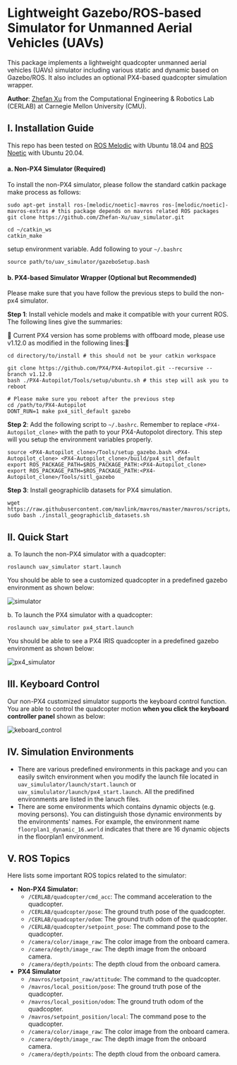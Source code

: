 # Lightweight Gazebo/ROS-based Simulator for Unmanned Aerial Vehicles (UAVs)
This package implements a lightweight quadcopter unmanned aerial vehicles (UAVs) simulator including various static and dynamic based on Gazebo/ROS. It also includes an optional PX4-based quadcopter simulation wrapper.

**Author**: [Zhefan Xu](https://zhefanxu.com/) from the Computational Engineering & Robotics Lab (CERLAB) at Carnegie Mellon University (CMU).

## I. Installation Guide
This repo has been tested on [ROS Melodic](http://wiki.ros.org/ROS/Installation) with Ubuntu 18.04 and [ROS Noetic](http://wiki.ros.org/ROS/Installation) with Ubuntu 20.04.
#### a. Non-PX4 Simulator (Required)
To install the non-PX4 simulator, please follow the standard catkin package make process as follows:
```
sudo apt-get install ros-[melodic/noetic]-mavros ros-[melodic/noetic]-mavros-extras # this package depends on mavros related ROS packages
git clone https://github.com/Zhefan-Xu/uav_simulator.git

cd ~/catkin_ws
catkin_make
```

setup environment variable. Add following to your ```~/.bashrc```
```
source path/to/uav_simulator/gazeboSetup.bash
```
#### b. PX4-based Simulator Wrapper (Optional but Recommended)
Please make sure that you have follow the previous steps to build the non-px4 simulator.

**Step 1**: Install vehicle models and make it compatible with your current ROS. The following lines give the summaries:

&#x1F34E; Current PX4 version has some problems with offboard mode, please use v1.12.0 as modified in the following lines:&#x1F34E;
```
cd directory/to/install # this should not be your catkin workspace

git clone https://github.com/PX4/PX4-Autopilot.git --recursive --branch v1.12.0
bash ./PX4-Autopilot/Tools/setup/ubuntu.sh # this step will ask you to reboot

# Please make sure you reboot after the previous step
cd /path/to/PX4-Autopilot
DONT_RUN=1 make px4_sitl_default gazebo
```
**Step 2**: Add the following script to ```~/.bashrc```. Remember to replace ```<PX4-Autopilot_clone>``` with the path to your PX4-Autopolot directory. This step will you setup the environment variables properly.
```
source <PX4-Autopilot_clone>/Tools/setup_gazebo.bash <PX4-Autopilot_clone> <PX4-Autopilot_clone>/build/px4_sitl_default
export ROS_PACKAGE_PATH=$ROS_PACKAGE_PATH:<PX4-Autopilot_clone>
export ROS_PACKAGE_PATH=$ROS_PACKAGE_PATH:<PX4-Autopilot_clone>/Tools/sitl_gazebo
```
**Step 3**: Install geographiclib datasets for PX4 simulation.
```
wget https://raw.githubusercontent.com/mavlink/mavros/master/mavros/scripts/install_geographiclib_datasets.sh
sudo bash ./install_geographiclib_datasets.sh  
```



## II. Quick Start
a. To launch the non-PX4 simulator with a quadcopter:
```
roslaunch uav_simulator start.launch
```

You should be able to see a customized quadcopter in a predefined gazebo environment as shown below: 

![simulator](https://github.com/Zhefan-Xu/uav_simulator/assets/55560905/32f1a2d1-becb-4854-b6e1-161118b319f4)


b. To launch the PX4 simulator with a quadcopter:
```
roslaunch uav_simulator px4_start.launch
```

You should be able to see a PX4 IRIS quadcopter in a predefined gazebo environment as shown below: 

![px4_simulator](https://github.com/Zhefan-Xu/uav_simulator/assets/55560905/fbcb0100-51cf-445a-bfa0-25dc96ab022e)

## III. Keyboard Control
Our non-PX4 customized simulator supports the keyboard control function. You are able to control the quadcopter motion **when you click the keyboard controller panel** shown as below:

![keboard_control](https://github.com/Zhefan-Xu/uav_simulator/assets/55560905/989fd8eb-28d6-4927-a021-2b191765ed82)


## IV. Simulation Environments
- There are various predefined environments in this package and you can easily switch environment when you modify the launch file located in ```uav_simululator/launch/start.launch``` or ```uav_simululator/launch/px4_start.launch```. All the predifined environments are listed in the lanuch files.
- There are some environments which contains dynamic objects (e.g. moving persons). You can distinguish those dynamic environments by the environments' names. For example, the environment name ```floorplan1_dynamic_16.world``` indicates that there are 16 dynamic objects in the floorplan1 environment.


## V. ROS Topics
Here lists some important ROS topics related to the simulator:
- **Non-PX4 Simulator:**
  - ```/CERLAB/quadcopter/cmd_acc```: The command acceleration to the quadcopter.
  - ```/CERLAB/quadcopter/pose```: The ground truth pose of the quadcopter.
  - ```/CERLAB/quadcopter/odom```: The ground truth odom of the quadcopter.
  - ```/CERLAB/quadcopter/setpoint_pose```: The command pose to the quadcopter.
  - ```/camera/color/image_raw```: The color image from the onboard camera.
  - ```/camera/depth/image_raw```: The depth image from the onboard camera.
  - ```/camera/depth/points```: The depth cloud from the onboard camera.
- **PX4 Simulator**
  - ```/mavros/setpoint_raw/attitude```: The command to the quadcopter.
  - ```/mavros/local_position/pose```: The ground truth pose of the quadcopter.
  - ```/mavros/local_position/odom```: The ground truth odom of the quadcopter.
  - ```/mavros/setpoint_position/local```: The command pose to the quadcopter.
  - ```/camera/color/image_raw```: The color image from the onboard camera.
  - ```/camera/depth/image_raw```: The depth image from the onboard camera.
  - ```/camera/depth/points```: The depth cloud from the onboard camera.


